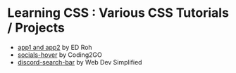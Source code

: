 # Learning CSS : Various CSS Tutorials / Projects  
- [app1 and app2](https://youtu.be/0hrJGWrCux0?si=SO29lGxKzI6p-bRx) by ED Roh  
- [socials-hover](https://youtu.be/UQKWc2r_41U?si=pkeEjPC78guUPZe1) by Coding2GO  
- [discord-search-bar](https://youtu.be/cowG052uyQw?si=B4d_0_Ju8HnE-lyU) by Web Dev Simplified
